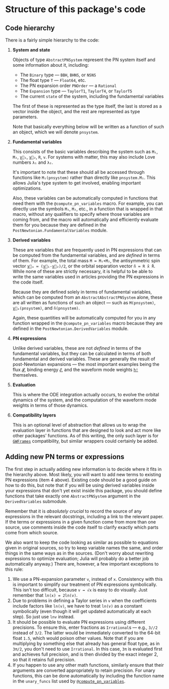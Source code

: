 # Structure of this package's code

## Code hierarchy

There is a fairly simple hierarchy to the code:

1. **System and state**

   Objects of type `AbstractPNSystem` represent the PN system itself and some information
   about it, including:
   - The `Binary` type — `BBH`, `BHNS`, or `NSNS`
   - The float type `T` — `Float64`, etc.
   - The PN expansion order `PNOrder` — a `Rational`
   - The `Expansion` type — `TaylorT1`, `TaylorT4`, or `TaylorT5`
   - The current `state` of the system, including the fundamental variables

   The first of these is represented as the type itself, the last is stored as a
   vector inside the object, and the rest are represented as type parameters.

   Note that basically everything below will be written as a function of such an
   object, which we will denote `pnsystem`.

2. **Fundamental variables** 
   
   This consists of the basic variables describing the system such as `M₁`,
   `M₂`, `χ⃗₁`, `χ⃗₂`, `R`, `v`.  For systems with matter, this may also include
   Love numbers `λ₁` and `λ₂`.

   It's important to note that these should all be accessed through functions
   like `M₁(pnsystem)` rather than directly like `pnsystem.M₁`.  This allows
   Julia's type system to get involved, enabling important optimizations.

   Also, these variables can be automatically computed in functions that need
   them with the `@compute_pn_variables` macro.  For example, you can directly
   use the symbols `M₁`, `M₂`, etc., in a function that is wrapped in that
   macro, without any qualifiers to specify where those variables are coming
   from, and the macro will automatically and efficiently evaluate them for you
   because they are defined in the `PostNewtonian.FundamentalVariables` module.

3. **Derived variables**

   These are variables that are frequently used in PN expressions that can be
   computed from the fundamental variables, and are *defined* in terms of them.
   For example, the total mass `M ≔ M₁+M₂`, the antisymmetric spin vector `χ⃗ₐ ≔
   (χ⃗₁-χ⃗₂)/2`, or the orbital separation vector `n̂ ≔ R x̂ R̄`.  While none of
   these are strictly necessary, it is helpful to be able to write the same
   variables used in articles providing the PN expressions in the code itself.

   Because they are defined solely in terms of fundamental variables, which can
   be computed from an `AbstractAbstractPNSystem` alone, these are all written
   as functions of such an object — such as `M(pnsystem)`, `χ⃗ₐ(pnsystem)`, and
   `n̂(pnsystem)`.

   Again, these quantities will be automatically computed for you in any
   function wrapped in the `@compute_pn_variables` macro because they are
   defined in the `PostNewtonian.DerivedVariables` module.

4. **PN expressions**

   Unlike derived variables, these are not *defined* in terms of the fundamental
   variables, but they can be calculated in terms of both fundamental and
   derived variables.  These are generally the result of post-Newtonian
   expansions — the most important examples being the flux [`𝓕`](@ref), binding
   energy [`𝓔`](@ref), and the waveform mode weights [`h!`](@ref) themselves.

5. **Evaluation**

   This is where the ODE integration actually occurs, to evolve the orbital
   dynamics of the system, and the computation of the waveform mode weights in
   terms of those dynamics.

6. **Compatibility layers**

   This is an optional level of abstraction that allows us to wrap the
   evaluation layer in functions that are designed to look and act more like
   other packages' functions.  As of this writing, the only such layer is for
   [`GWFrames`](https://github.com/moble/GWFrames) compatibility, but similar
   wrappers could certainly be added.

## Adding new PN terms or expressions

The first step in actually adding new information is to decide where it fits in
the hierarchy above.  Most likely, you will want to add new terms to existing PN
expressions (item 4 above).  Existing code should be a good guide on how to do
this, but note that if you will be using derived variables inside your
expressions that don't yet exist inside this package, you should define
functions that take exactly one `AbstractPNSystem` argument in the
`DerivedVariables` submodule.

Remember that it is *absolutely crucial* to record the source of any expressions
in the relevant docstrings, including a link to the relevant paper.  If the
terms or expressions in a given function come from more than one source, use
comments inside the code itself to clarify exactly which parts come from which
source.

We also want to keep the code looking as similar as possible to equations given
in original sources, so try to keep variable names the same, and order things in
the same ways as in the sources.  (Don't worry about rewriting expressions to
optimize evaluation; Julia will probably do a better job automatically anyway.)
There are, however, a few important exceptions to this rule:

   1. We use a PN-expansion parameter `v`, instead of `x`.  Consistency with
      this is important to simplify our treatment of PN expressions
      symbolically.  This isn't too difficult, because `v ↔ √x` is easy to do
      visually.  Just remember that `ln(x) = 2ln(v)`.
   2. Due to problems in defining a Taylor series in `v` when the coefficients
      include factors like `ln(v)`, we have to treat `ln(v)` as a constant
      symbolically (even though it will get updated automatically at each step).
      So just use `lnv` instead.
   3. It should be possible to evaluate PN expressions using different
      precisions.  To ensure this, enter fractions as `Irrational`s — e.g.,
      `3//2` instead of `3/2`.  The latter would be immediately converted to the
      64-bit float `1.5`, which would poison other values.  Note that if you are
      multiplying by something else that already has general float type, as in
      `3π/2`, you don't need to use `Irrational`.  In this case, `3π` is
      evaluated first and achieves full precision, and is then divided by the
      exact integer 2, so that it retains full precision.
   4. If you happen to use any other math functions, similarly ensure that their
      arguments are converted appropriately to retain precision.  For unary
      functions, this can be done automatically by including the function name
      in the `unary_funcs` list used by [`@compute_pn_variables`](@ref).
